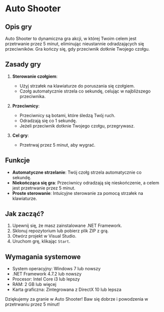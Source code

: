 # Auto Shooter

## Opis gry

Auto Shooter to dynamiczna gra akcji, w której Twoim celem jest przetrwanie przez 5 minut, eliminując nieustannie odradzających się przeciwników. Gra kończy się, gdy przeciwnik dotknie Twojego czołgu.

## Zasady gry

1. **Sterowanie czołgiem**:
   - Użyj strzałek na klawiaturze do poruszania się czołgiem.
   - Czołg automatycznie strzela co sekundę, celując w najbliższego przeciwnika.

2. **Przeciwnicy**:
   - Przeciwnicy są botami, które śledzą Twój ruch.
   - Odradzają się co 1 sekundę.
   - Jeżeli przeciwnik dotknie Twojego czołgu, przegrywasz.

3. **Cel gry**:
   - Przetrwaj przez 5 minut, aby wygrać.

## Funkcje

- **Automatyczne strzelanie**: Twój czołg strzela automatycznie co sekundę.
- **Niekończąca się gra**: Przeciwnicy odradzają się nieskończenie, a celem jest przetrwanie przez 5 minut.
- **Proste sterowanie**: Intuicyjne sterowanie za pomocą strzałek na klawiaturze.

## Jak zacząć?

1. Upewnij się, że masz zainstalowane .NET Framework.
2. Sklonuj repozytorium lub pobierz plik ZIP z grą.
3. Otwórz projekt w Visual Studio.
4. Uruchom grę, klikając `Start`.

## Wymagania systemowe

- System operacyjny: Windows 7 lub nowszy
- .NET Framework 4.7.2 lub nowszy
- Procesor: Intel Core i3 lub lepszy
- RAM: 2 GB lub więcej
- Karta graficzna: Zintegrowana z DirectX 10 lub lepsza

Dziękujemy za granie w Auto Shooter! Baw się dobrze i powodzenia w przetrwaniu przez 5 minut!
```
